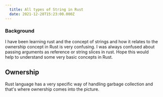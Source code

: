 ```yaml
---
  title: All types of String in Rust
  date: 2021-12-28T15:23:00.000Z
---
```

      

### Background

I have been learning rust and the concept of strings and how it relates to the ownership concept in Rust is very confusing. I was always confused about passing arguments as reference or string slices in rust. Hope this would help to understand some very basic concepts in Rust.

## Ownership

Rust language has a very specific way of handling garbage collection and that's where ownership comes into the picture.  
